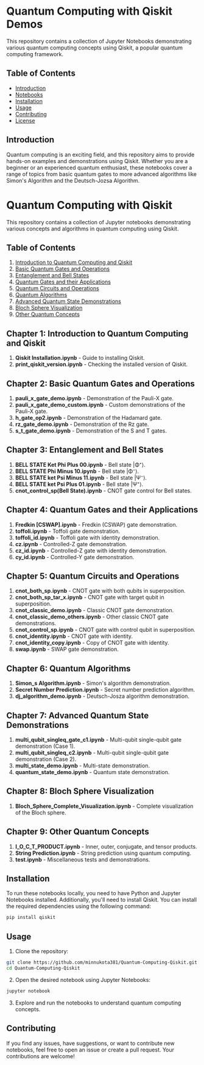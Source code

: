 
# Quantum Computing with Qiskit Demos

This repository contains a collection of Jupyter Notebooks demonstrating various quantum computing concepts using Qiskit, a popular quantum computing framework.

## Table of Contents

- [Introduction](#introduction)
- [Notebooks](#notebooks)
- [Installation](#installation)
- [Usage](#usage)
- [Contributing](#contributing)
- [License](#license)

## Introduction

Quantum computing is an exciting field, and this repository aims to provide hands-on examples and demonstrations using Qiskit. Whether you are a beginner or an experienced quantum enthusiast, these notebooks cover a range of topics from basic quantum gates to more advanced algorithms like Simon's Algorithm and the Deutsch-Jozsa Algorithm.

# Quantum Computing with Qiskit

This repository contains a collection of Jupyter notebooks demonstrating various concepts and algorithms in quantum computing using Qiskit.

## Table of Contents

1. [Introduction to Quantum Computing and Qiskit](#chapter-1-introduction-to-quantum-computing-and-qiskit)
2. [Basic Quantum Gates and Operations](#chapter-2-basic-quantum-gates-and-operations)
3. [Entanglement and Bell States](#chapter-3-entanglement-and-bell-states)
4. [Quantum Gates and their Applications](#chapter-4-quantum-gates-and-their-applications)
5. [Quantum Circuits and Operations](#chapter-5-quantum-circuits-and-operations)
6. [Quantum Algorithms](#chapter-6-quantum-algorithms)
7. [Advanced Quantum State Demonstrations](#chapter-7-advanced-quantum-state-demonstrations)
8. [Bloch Sphere Visualization](#chapter-8-bloch-sphere-visualization)
9. [Other Quantum Concepts](#chapter-9-other-quantum-concepts)

## Chapter 1: Introduction to Quantum Computing and Qiskit

1. **Qiskit Installation.ipynb** - Guide to installing Qiskit.
2. **print_qiskit_version.ipynb** - Checking the installed version of Qiskit.

## Chapter 2: Basic Quantum Gates and Operations

1. **pauli_x_gate_demo.ipynb** - Demonstration of the Pauli-X gate.
2. **pauli_x_gate_demo_custom.ipynb** - Custom demonstrations of the Pauli-X gate.
3. **h_gate_op2.ipynb** - Demonstration of the Hadamard gate.
4. **rz_gate_demo.ipynb** - Demonstration of the Rz gate.
5. **s_t_gate_demo.ipynb** - Demonstration of the S and T gates.

## Chapter 3: Entanglement and Bell States

1. **BELL STATE Ket Phi Plus 00.ipynb** - Bell state |Φ⁺⟩.
2. **BELL STATE Phi Minus 10.ipynb** - Bell state |Φ⁻⟩.
3. **BELL STATE ket Psi Minus 11.ipynb** - Bell state |Ψ⁻⟩.
4. **BELL STATE ket Psi Plus 01.ipynb** - Bell state |Ψ⁺⟩.
5. **cnot_control_sp(Bell State).ipynb** - CNOT gate control for Bell states.

## Chapter 4: Quantum Gates and their Applications

1. **Fredkin [CSWAP].ipynb** - Fredkin (CSWAP) gate demonstration.
2. **toffoli.ipynb** - Toffoli gate demonstration.
3. **toffoli_id.ipynb** - Toffoli gate with identity demonstration.
4. **cz.ipynb** - Controlled-Z gate demonstration.
5. **cz_id.ipynb** - Controlled-Z gate with identity demonstration.
6. **cy_id.ipynb** - Controlled-Y gate demonstration.

## Chapter 5: Quantum Circuits and Operations

1. **cnot_both_sp.ipynb** - CNOT gate with both qubits in superposition.
2. **cnot_both_sp_tar_x.ipynb** - CNOT gate with target qubit in superposition.
3. **cnot_classic_demo.ipynb** - Classic CNOT gate demonstration.
4. **cnot_classic_demo_others.ipynb** - Other classic CNOT gate demonstrations.
5. **cnot_control_sp.ipynb** - CNOT gate with control qubit in superposition.
6. **cnot_identity.ipynb** - CNOT gate with identity.
7. **cnot_identity_copy.ipynb** - Copy of CNOT gate with identity.
8. **swap.ipynb** - SWAP gate demonstration.

## Chapter 6: Quantum Algorithms

1. **Simon_s Algorithm.ipynb** - Simon's algorithm demonstration.
2. **Secret Number Prediction.ipynb** - Secret number prediction algorithm.
3. **dj_algorithm_demo.ipynb** - Deutsch-Josza algorithm demonstration.

## Chapter 7: Advanced Quantum State Demonstrations

1. **multi_qubit_singleq_gate_c1.ipynb** - Multi-qubit single-qubit gate demonstration (Case 1).
2. **multi_qubit_singleq_c2.ipynb** - Multi-qubit single-qubit gate demonstration (Case 2).
3. **multi_state_demo.ipynb** - Multi-state demonstration.
4. **quantum_state_demo.ipynb** - Quantum state demonstration.

## Chapter 8: Bloch Sphere Visualization

1. **Bloch_Sphere_Complete_Visualization.ipynb** - Complete visualization of the Bloch sphere.

## Chapter 9: Other Quantum Concepts

1. **I_O_C_T_PRODUCT.ipynb** - Inner, outer, conjugate, and tensor products.
2. **String Prediction.ipynb** - String prediction using quantum computing.
3. **test.ipynb** - Miscellaneous tests and demonstrations.

## Installation

To run these notebooks locally, you need to have Python and Jupyter Notebooks installed. Additionally, you'll need to install Qiskit. You can install the required dependencies using the following command:

```bash
pip install qiskit
```

## Usage

1. Clone the repository:

```bash
git clone https://github.com/minnukota381/Quantum-Computing-Qiskit.git
cd Quantum-Computing-Qiskit
```

2. Open the desired notebook using Jupyter Notebooks:

```bash
jupyter notebook
```

3. Explore and run the notebooks to understand quantum computing concepts.

## Contributing

If you find any issues, have suggestions, or want to contribute new notebooks, feel free to open an issue or create a pull request. Your contributions are welcome!
